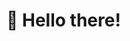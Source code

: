 # 👋 Hello there!


<!--
**Pat-Tee/Pat-Tee** is a ✨ _special_ ✨ repository because its `README.md` (this file) appears on your GitHub profile.

-->
